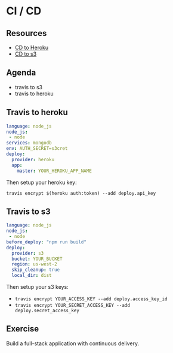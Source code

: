# CI / CD

## Resources

* [CD to Heroku](https://docs.travis-ci.com/user/deployment/heroku/)
* [CD to s3](https://docs.travis-ci.com/user/deployment/s3/)

## Agenda

* travis to s3
* travis to heroku

## Travis to heroku

```yaml
language: node_js
node_js:
 - node
services: mongodb
env: AUTH_SECRET=s3cret
deploy:
  provider: heroku
  app:
    master: YOUR_HEROKU_APP_NAME
```

Then setup your heroku key:

`travis encrypt $(heroku auth:token) --add deploy.api_key`

## Travis to s3

```yaml
language: node_js
node_js:
 - node
before_deploy: "npm run build"
deploy:
  provider: s3
  bucket: YOUR_BUCKET
  region: us-west-2
  skip_cleanup: true
  local_dir: dist
```

Then setup your s3 keys:

* `travis encrypt YOUR_ACCESS_KEY --add deploy.access_key_id`
* `travis encrypt YOUR_SECRET_ACCESS_KEY --add deploy.secret_access_key`

## Exercise

Build a full-stack application with continuous delivery.
